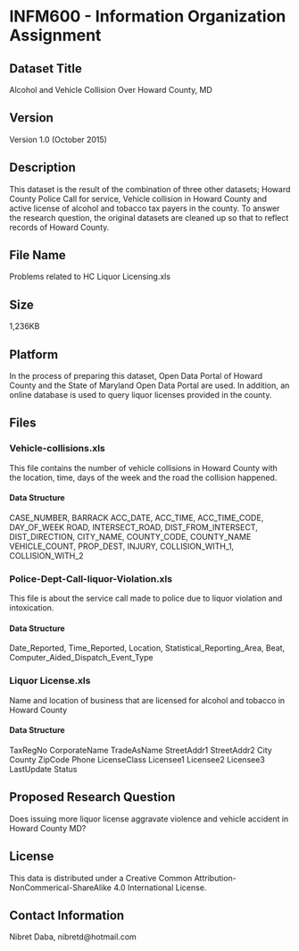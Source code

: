 <h1>INFM600 - Information Organization Assignment</h1>
<h2>Dataset Title</h2>
<p>Alcohol and Vehicle Collision Over Howard County, MD</p>
<h2>Version</h2>
<p>Version 1.0 (October 2015)</p>
<h2>Description</h2>
<p>This dataset is the result of the combination of three other datasets; Howard County Police Call for service, Vehicle collision in Howard County and active license of alcohol and tobacco tax payers in the county.  To answer the research question, the original datasets are cleaned up so that to reflect records of Howard County.</p>
<h2>File Name</h2>
<p>Problems related to HC Liquor Licensing.xls</p>
<h2>Size</h2>
<p>1,236KB</p>
<h2>Platform</h2>
<p>In the process of preparing this dataset, Open Data Portal of Howard County and the State of Maryland Open Data Portal are used.  In addition, an online database is used to query liquor licenses provided in the county.</p>
<h2>Files</h2>
<h3>Vehicle-collisions.xls </h3>
<p>This file contains the number of vehicle collisions in Howard County with the location, time, days of the week and the road the collision happened.</p>
<h4>Data Structure</h4>
<p>CASE_NUMBER,	BARRACK	ACC_DATE,	ACC_TIME,	ACC_TIME_CODE,	DAY_OF_WEEK	ROAD,	INTERSECT_ROAD,	DIST_FROM_INTERSECT,	DIST_DIRECTION,	CITY_NAME,	COUNTY_CODE,	COUNTY_NAME	VEHICLE_COUNT,	PROP_DEST,	INJURY,	COLLISION_WITH_1,	COLLISION_WITH_2
</p>
<h3>Police-Dept-Call-liquor-Violation.xls</h3>
<p>This file is about the service call made to police due to liquor violation and intoxication.</p>
<h4>Data Structure</h4>
<p>Date_Reported,	Time_Reported,	Location,	Statistical_Reporting_Area,	Beat,	Computer_Aided_Dispatch_Event_Type
</p>
<h3>Liquor License.xls</h3>
<p>Name and location of business that are licensed for alcohol and tobacco in Howard County</p>
<h4>Data Structure</h4>
<p>TaxRegNo	CorporateName	TradeAsName	StreetAddr1	StreetAddr2	City	County	ZipCode	Phone	LicenseClass	Licensee1	Licensee2	Licensee3	LastUpdate	Status
</p>
<h2>Proposed Research Question</h2>
<p>Does issuing more liquor license aggravate violence and vehicle accident in Howard County MD?  </p>
<h2>License</h2>
<p>This data is distributed under a Creative Common Attribution-NonCommerical-ShareAlike 4.0 International License.</p>
<p></p>
<p>
<h2>Contact Information</h2>
<p>Nibret Daba, nibretd@hotmail.com</p>